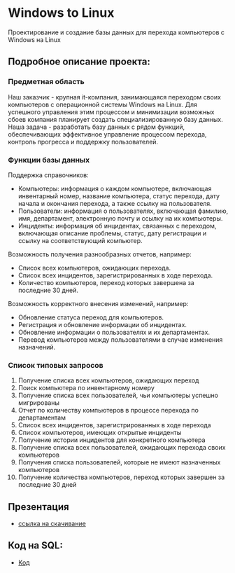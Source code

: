 # Windows to Linux
Проектирование и создание базы данных для перехода компьютеров с Windows на Linux

## Подробное описание проекта:
### Предметная область
  Наш заказчик - крупная it-компания, занимающаяся переходом своих компьютеров с операционной системы Windows на Linux. Для успешного управления этим процессом и минимизации возможных сбоев компания планирует создать специализированную базу данных. Наша задача - разработать базу данных с рядом функций, обеспечивающих эффективное управление процессом перехода, контроль прогресса и поддержку пользователей.
### Функции базы данных
Поддержка справочников:
- Компьютеры: информация о каждом компьютере, включающая инвентарный номер, название компьютера, статус перехода, дату начала и окончания перехода, а также ссылку на пользователя.
- Пользователи: информация о пользователях, включающая фамилию, имя, департамент, электронную почту и ссылку на их компьютеры.
- Инциденты: информация об инцидентах, связанных с переходом, включающая описание проблемы, статус, дату регистрации и ссылку на соответствующий компьютер.

Возможность получения разнообразных отчетов, например:
- Список всех компьютеров, ожидающих перехода.
- Список всех инцидентов, зарегистрированных в ходе перехода.
- Количество компьютеров, переход которых завершена за последние 30 дней.

Возможность корректного внесения изменений, например:
- Обновление статуса переход для компьютеров.
- Регистрация и обновление информации об инцидентах.
- Обновление информации о пользователях и их департаментах.
- Перевод компьютеров между пользователями в случае изменения назначений.

### Список типовых запросов
1. Получение списка всех компьютеров, ожидающих переход
2. Поиск компьютера по инвентарному номеру
3. Получение списка всех пользователей, чьи компьютеры успешно мигрированы
4. Отчет по количеству компьютеров в процессе перехода по департаментам
5. Список всех инцидентов, зарегистрированных в ходе перехода
6. Список компьютеров, имеющих открытые инциденты
7. Получение истории инцидентов для конкретного компьютера
8. Получение списка всех пользователей, ожидающих перехода своих компьютеров
9. Получения списка пользователей, которые не имеют назначенных компьютеров
10. Получение количества компьютеров, переход которых завершен за последние 30 дней

## Презентация
- [ссылка на скачивание](./Windows_to_Linux-2.pptx)

## Код на SQL:
- [Код](./WtoL.sql)
